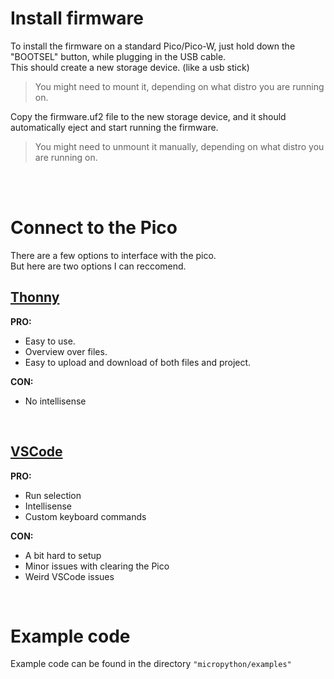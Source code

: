 # Install firmware
To install the firmware on a standard Pico/Pico-W, just hold down the "BOOTSEL" button, while plugging in the USB cable.  
This should create a new storage device. (like a usb stick)

> You might need to mount it, depending on what distro you are running on.

Copy the firmware.uf2 file to the new storage device, and it should automatically eject and start running the firmware.

> You might need to unmount it manually, depending on what distro you are running on.

<br />
<br />

# Connect to the Pico
There are a few options to interface with the pico.  
But here are two options I can reccomend.  

## [Thonny](./Thonny.md)
**PRO:**
+ Easy to use.
+ Overview over files.
+ Easy to upload and download of both files and project.  

**CON:**
- No intellisense

<br>

## [VSCode](./VSCode.md)
**PRO:**
+ Run selection
+ Intellisense
+ Custom keyboard commands

**CON:**
- A bit hard to setup
- Minor issues with clearing the Pico
- Weird VSCode issues


<br>

# Example code
Example code can be found in the directory `"micropython/examples"`  